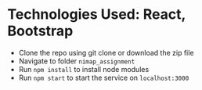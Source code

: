 # Technologies Used: React, Bootstrap
- Clone the repo using git clone or download the zip file
 - Navigate to folder `nimap_assignment`
 - Run `npm install` to install node modules
 - Run `npm start` to start the service on `localhost:3000`

